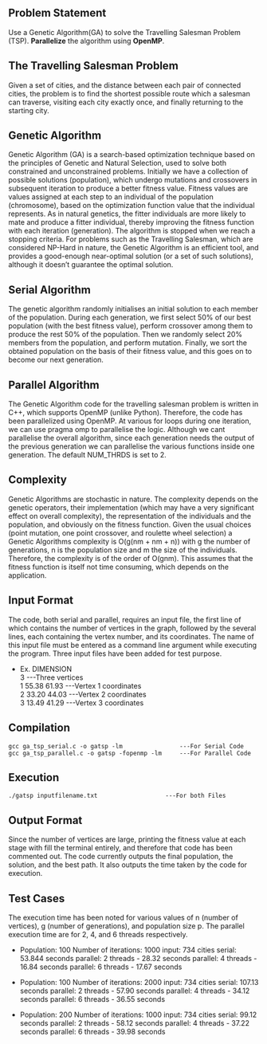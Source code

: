 ## Problem Statement
Use a Genetic Algorithm(GA) to solve the Travelling Salesman Problem (TSP). **Parallelize** the algorithm using **OpenMP**.

## The Travelling Salesman Problem
Given a set of cities, and the distance between each pair of connected cities, the problem is to find the shortest possible route which a salesman can traverse, visiting each city exactly once, and finally returning to the starting city.

## Genetic Algorithm
Genetic Algorithm (GA) is a search-based optimization technique based on the principles of Genetic and Natural Selection, used to solve both constrained and unconstrained problems. Initially we have a collection of possible solutions (population), which undergo mutations and crossovers in subsequent iteration to produce a better fitness value. Fitness values are values assigned at each step to an individual of the population (chromosome), based on the optimization function value that the individual represents. As in natural genetics, the fitter individuals are more likely to mate and produce a fitter individual, thereby improving the fitness function with each iteration (generation). The algorithm is stopped when we reach a stopping criteria. For problems such as the Travelling Salesman, which are considered NP-Hard in nature, the Genetic Algorithm is an efficient tool, and provides a good-enough near-optimal solution (or a set of such solutions), although it doesn’t guarantee the optimal solution.

## Serial Algorithm
The genetic algorithm randomly initialises an initial solution to each member of the population. During each generation, we first select 50% of our best population (with the best fitness value), perform crossover among them to produce the rest 50% of the population. Then we randomly select 20% members from the population, and perform mutation. Finally, we sort the obtained population on the basis of their fitness value, and this goes on to become our next generation.

## Parallel Algorithm
The Genetic Algorithm code for the travelling salesman problem is written in C++, which supports OpenMP (unlike Python). Therefore, the code has been parallelized using OpenMP. At various for loops during one iteration, we can use pragma omp to parallelise the logic. Although we cant parallelise the overall algorithm, since each generation needs the output of the previous generation we can parallelise the various functions inside one generation. The default NUM_THRDS is set to 2.

## Complexity
Genetic Algorithms are stochastic in nature. The complexity depends on the genetic operators, their implementation (which may have a very significant effect on overall complexity), the representation of the individuals and the population, and obviously on the fitness function. Given the usual choices (point mutation, one point crossover, and roulette wheel selection) a Genetic Algorithms complexity is O(g(nm + nm + n)) with g the number of generations, n is the population size and m the size of the individuals. Therefore, the complexity is of the order of O(gnm). This assumes that the fitness function is itself not time consuming, which depends on the application.

## Input Format
The code, both serial and parallel, requires an input file, the first line of which contains the number of vertices in the graph, followed by the several lines, each containing the vertex number, and its coordinates. The name of this input file must be entered as a command line argument while executing the program. Three input files have been added for test purpose.

- Ex. 	DIMENSION\
    3					            ---Three vertices\
    1 55.38 61.93					---Vertex 1 coordinates \
    2 33.20 44.03					---Vertex 2 coordinates \
    3 13.49 41.29					---Vertex 3 coordinates 

## Compilation
```
gcc ga_tsp_serial.c -o gatsp -lm				---For Serial Code
gcc ga_tsp_parallel.c -o gatsp -fopenmp -lm		---For Parallel Code
```

## Execution
```
./gatsp inputfilename.txt					---For both Files
```

## Output Format
Since the number of vertices are large, printing the fitness value at each stage with fill the terminal entirely, and therefore that code has been commented out. The code currently outputs the final population, the solution, and the best path. It also outputs the time taken by the code for execution.
 
## Test Cases
The execution time has been noted for various values of n (number of vertices), g (number of generations), and population size p. The parallel execution time are for 2, 4, and 6 threads respectively.


-   Population: 100
    Number of iterations: 1000
    input: 734 cities
    serial: 53.844 seconds
    parallel: 2 threads - 28.32 seconds
    parallel: 4 threads - 16.84 seconds
    parallel: 6 threads - 17.67 seconds

-   Population: 100
    Number of iterations: 2000
    input: 734 cities
    serial: 107.13 seconds
    parallel: 2 threads - 57.90 seconds
    parallel: 4 threads - 34.12 seconds
    parallel: 6 threads - 36.55 seconds

-   Population: 200
    Number of iterations: 1000
    input: 734 cities
    serial: 99.12 seconds
    parallel: 2 threads - 58.12 seconds
    parallel: 4 threads - 37.22 seconds
    parallel: 6 threads - 39.98 seconds